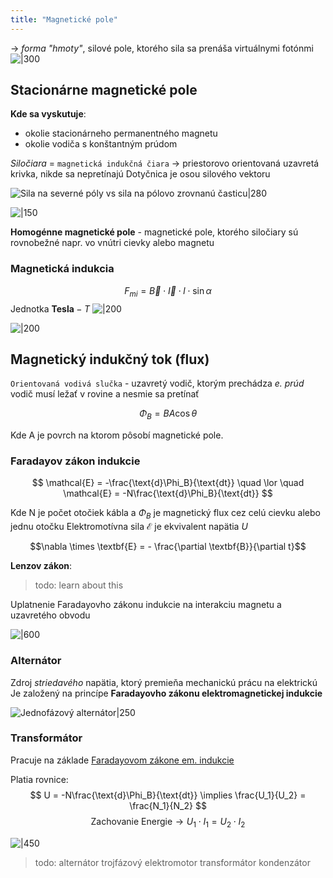 ```yaml
---
title: "Magnetické pole"
---
```


-> *forma "hmoty"*, silové pole, ktorého sila sa prenáša virtuálnymi fotónmi
	![|300](attachments/výmena_virtuálneho_fotónu.png)


## Stacionárne magnetické pole
**Kde sa vyskutuje**:
- okolie stacionárneho permanentného magnetu
- okolie vodiča s konštantným prúdom

*Siločiara* = `magnetická indukčná čiara`
-> priestorovo orientovaná uzavretá krivka, nikde sa nepretínajú
Dotyčnica je osou silového vektoru

![Sila na severné póly vs sila na pólovo zrovnanú časticu|280](attachments/siločiary_magnetického_poľa.png)

![|150](attachments/magnetické_pole_v_okolí_elektrického_prúdu.png)

**Homogénne magnetické pole** - magnetické pole, ktorého siločiary sú rovnobežné
napr. vo vnútri cievky alebo magnetu

### Magnetická indukcia
$$F_{mi}=\vec{B}\cdot{}\vec{I}\cdot{}l\cdot{}\sin\alpha$$
Jednotka $\textbf{Tesla} - T$
![|200](attachments/indukcna_sila_2.jpg)

![|200](attachments/indukcna_sila.jpg)

## Magnetický indukčný tok (flux)

`Orientovaná vodivá slučka` - uzavretý vodič, ktorým prechádza *e. prúd*
vodič musí ležať v rovine a nesmie sa pretínať

$$\Phi_B = BA\cos\theta$$

Kde A je povrch na ktorom pôsobí magnetické pole.

### Faradayov zákon indukcie

$$
\mathcal{E} = -\frac{\text{d}\Phi_B}{\text{dt}} 
\quad \lor \quad 
\mathcal{E} = -N\frac{\text{d}\Phi_B}{\text{dt}}
$$

Kde N je počet otočiek kábla a $\Phi_B$ je magnetický flux cez celú cievku alebo jednu otočku
Elektromotívna sila $\mathcal{E}$ je ekvivalent napätia $U$

$$\nabla \times \textbf{E} = - \frac{\partial \textbf{B}}{\partial t}$$

**Lenzov zákon**:
> todo: learn about this

Uplatnenie Faradayovho zákonu indukcie na interakciu magnetu a uzavretého obvodu

![|600](attachments/lenzov_zákon.png)

### Alternátor

Zdroj *striedavého* napätia, ktorý premieňa mechanickú prácu na elektrickú
Je založený na princípe **Faradayovho zákonu elektromagnetickej indukcie**

![Jednofázový alternátor|250](attachments/Pasted%20image%2020221114111059.png)

### Transformátor

Pracuje na základe [Faradayovom zákone em. indukcie](#Faradayov%20zákon%20indukcie)

Platia rovnice:
$$ U = -N\frac{\text{d}\Phi_B}{\text{dt}} \implies \frac{U_1}{U_2} = \frac{N_1}{N_2} $$
$$ \text{Zachovanie Energie} \to U_1 \cdot I_1 = U_2 \cdot I_2 $$

![|450](attachments/transformátor.png)

> todo:
> alternátor
> trojfázový elektromotor
> transformátor
> kondenzátor